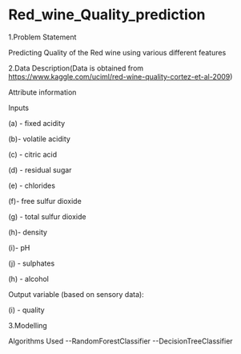 # Red_wine_Quality_prediction

1.Problem Statement

Predicting Quality of the Red wine using various different features

2.Data Description(Data is obtained from https://www.kaggle.com/uciml/red-wine-quality-cortez-et-al-2009)

Attribute information

Inputs

(a) - fixed acidity

(b)- volatile acidity

(c) - citric acid

(d) - residual sugar

(e) - chlorides

(f)- free sulfur dioxide

(g) - total sulfur dioxide

(h)- density

(i)- pH

(j) - sulphates

(h) - alcohol

Output variable (based on sensory data):

(i) - quality 


3.Modelling

Algorithms Used
--RandomForestClassifier
--DecisionTreeClassifier
